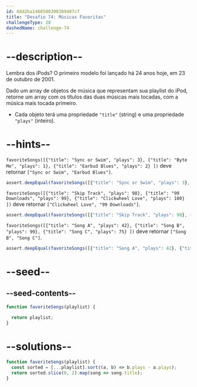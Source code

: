 ```yaml
---
id: 68d2ba1468508398389487cf
title: "Desafio 74: Músicas Favoritas"
challengeType: 28
dashedName: challenge-74
---
```


# --description--

Lembra dos iPods? O primeiro modelo foi lançado há 24 anos hoje, em 23 de outubro de 2001.

Dado um array de objetos de música que representam sua playlist do iPod, retorne um array com os títulos das duas músicas mais tocadas, com a música mais tocada primeiro.

- Cada objeto terá uma propriedade `"title"` (string) e uma propriedade `"plays"` (inteiro).

# --hints--

`favoriteSongs([{"title": "Sync or Swim", "plays": 3}, {"title": "Byte Me", "plays": 1}, {"title": "Earbud Blues", "plays": 2} ])` deve retornar `["Sync or Swim", "Earbud Blues"]`.

```js
assert.deepEqual(favoriteSongs([{"title": "Sync or Swim", "plays": 3}, {"title": "Byte Me", "plays": 1}, {"title": "Earbud Blues", "plays": 2} ]), ["Sync or Swim", "Earbud Blues"]);
```

`favoriteSongs([{"title": "Skip Track", "plays": 98}, {"title": "99 Downloads", "plays": 99}, {"title": "Clickwheel Love", "plays": 100} ])` deve retornar `["Clickwheel Love", "99 Downloads"]`.

```js
assert.deepEqual(favoriteSongs([{"title": "Skip Track", "plays": 98}, {"title": "99 Downloads", "plays": 99}, {"title": "Clickwheel Love", "plays": 100} ]), ["Clickwheel Love", "99 Downloads"]);
```

`favoriteSongs([{"title": "Song A", "plays": 42}, {"title": "Song B", "plays": 99}, {"title": "Song C", "plays": 75} ])` deve retornar `["Song B", "Song C"]`.

```js
assert.deepEqual(favoriteSongs([{"title": "Song A", "plays": 42}, {"title": "Song B", "plays": 99}, {"title": "Song C", "plays": 75} ]), ["Song B", "Song C"]);
```

# --seed--

## --seed-contents--

```js
function favoriteSongs(playlist) {

  return playlist;
}
```

# --solutions--

```js
function favoriteSongs(playlist) {
  const sorted = [...playlist].sort((a, b) => b.plays - a.plays);
  return sorted.slice(0, 2).map(song => song.title);
}
```
